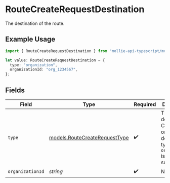 # RouteCreateRequestDestination

The destination of the route.

## Example Usage

```typescript
import { RouteCreateRequestDestination } from "mollie-api-typescript/models";

let value: RouteCreateRequestDestination = {
  type: "organization",
  organizationId: "org_1234567",
};
```

## Fields

| Field                                                                                     | Type                                                                                      | Required                                                                                  | Description                                                                               | Example                                                                                   |
| ----------------------------------------------------------------------------------------- | ----------------------------------------------------------------------------------------- | ----------------------------------------------------------------------------------------- | ----------------------------------------------------------------------------------------- | ----------------------------------------------------------------------------------------- |
| `type`                                                                                    | [models.RouteCreateRequestType](../models/routecreaterequesttype.md)                      | :heavy_check_mark:                                                                        | The type of destination. Currently only the destination type `organization` is supported. | organization                                                                              |
| `organizationId`                                                                          | *string*                                                                                  | :heavy_check_mark:                                                                        | N/A                                                                                       | org_1234567                                                                               |